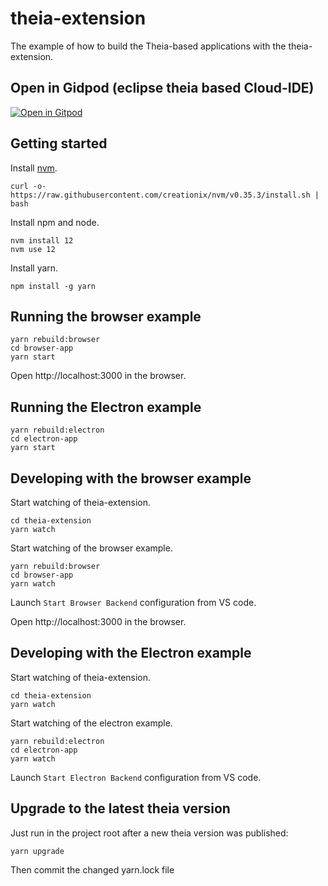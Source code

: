 # theia-extension
The example of how to build the Theia-based applications with the theia-extension.

## Open in Gidpod (eclipse theia based Cloud-IDE)
[![Open in Gitpod ](https://gitpod.io/button/open-in-gitpod.svg)](https://gitpod.io/#https://github.com/axonivy/ivy-theia-extension/)

## Getting started

Install [nvm](https://github.com/creationix/nvm#install-script).

    curl -o- https://raw.githubusercontent.com/creationix/nvm/v0.35.3/install.sh | bash

Install npm and node.

    nvm install 12
    nvm use 12

Install yarn.

    npm install -g yarn

## Running the browser example

    yarn rebuild:browser
    cd browser-app
    yarn start

Open http://localhost:3000 in the browser.

## Running the Electron example

    yarn rebuild:electron
    cd electron-app
    yarn start

## Developing with the browser example

Start watching of theia-extension.

    cd theia-extension
    yarn watch

Start watching of the browser example.

    yarn rebuild:browser
    cd browser-app
    yarn watch

Launch `Start Browser Backend` configuration from VS code.

Open http://localhost:3000 in the browser.

## Developing with the Electron example

Start watching of theia-extension.

    cd theia-extension
    yarn watch

Start watching of the electron example.

    yarn rebuild:electron
    cd electron-app
    yarn watch

Launch `Start Electron Backend` configuration from VS code.


## Upgrade to the latest theia version

Just run in the project root after a new theia version was published:

    yarn upgrade

Then commit the changed yarn.lock file
